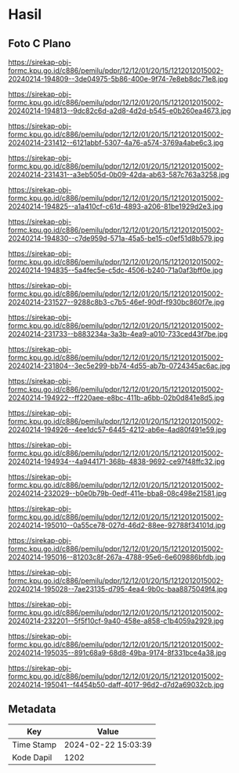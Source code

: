 # Hasil

## Foto C Plano

https://sirekap-obj-formc.kpu.go.id/c886/pemilu/pdpr/12/12/01/20/15/1212012015002-20240214-194809--3de04975-5b86-400e-9f74-7e8eb8dc71e8.jpg

https://sirekap-obj-formc.kpu.go.id/c886/pemilu/pdpr/12/12/01/20/15/1212012015002-20240214-194813--9dc82c6d-a2d8-4d2d-b545-e0b260ea4673.jpg

https://sirekap-obj-formc.kpu.go.id/c886/pemilu/pdpr/12/12/01/20/15/1212012015002-20240214-231412--6121abbf-5307-4a76-a574-3769a4abe6c3.jpg

https://sirekap-obj-formc.kpu.go.id/c886/pemilu/pdpr/12/12/01/20/15/1212012015002-20240214-231431--a3eb505d-0b09-42da-ab63-587c763a3258.jpg

https://sirekap-obj-formc.kpu.go.id/c886/pemilu/pdpr/12/12/01/20/15/1212012015002-20240214-194825--a1a410cf-c61d-4893-a206-81be1929d2e3.jpg

https://sirekap-obj-formc.kpu.go.id/c886/pemilu/pdpr/12/12/01/20/15/1212012015002-20240214-194830--c7de959d-571a-45a5-be15-c0ef51d8b579.jpg

https://sirekap-obj-formc.kpu.go.id/c886/pemilu/pdpr/12/12/01/20/15/1212012015002-20240214-194835--5a4fec5e-c5dc-4506-b240-71a0af3bff0e.jpg

https://sirekap-obj-formc.kpu.go.id/c886/pemilu/pdpr/12/12/01/20/15/1212012015002-20240214-231527--9288c8b3-c7b5-46ef-90df-f930bc860f7e.jpg

https://sirekap-obj-formc.kpu.go.id/c886/pemilu/pdpr/12/12/01/20/15/1212012015002-20240214-231733--b883234a-3a3b-4ea9-a010-733ced43f7be.jpg

https://sirekap-obj-formc.kpu.go.id/c886/pemilu/pdpr/12/12/01/20/15/1212012015002-20240214-231804--3ec5e299-bb74-4d55-ab7b-0724345ac6ac.jpg

https://sirekap-obj-formc.kpu.go.id/c886/pemilu/pdpr/12/12/01/20/15/1212012015002-20240214-194922--ff220aee-e8bc-411b-a6bb-02b0d841e8d5.jpg

https://sirekap-obj-formc.kpu.go.id/c886/pemilu/pdpr/12/12/01/20/15/1212012015002-20240214-194926--4ee1dc57-6445-4212-ab6e-4ad80f491e59.jpg

https://sirekap-obj-formc.kpu.go.id/c886/pemilu/pdpr/12/12/01/20/15/1212012015002-20240214-194934--4a944171-368b-4838-9692-ce97f48ffc32.jpg

https://sirekap-obj-formc.kpu.go.id/c886/pemilu/pdpr/12/12/01/20/15/1212012015002-20240214-232029--b0e0b79b-0edf-411e-bba8-08c498e21581.jpg

https://sirekap-obj-formc.kpu.go.id/c886/pemilu/pdpr/12/12/01/20/15/1212012015002-20240214-195010--0a55ce78-027d-46d2-88ee-92788f34101d.jpg

https://sirekap-obj-formc.kpu.go.id/c886/pemilu/pdpr/12/12/01/20/15/1212012015002-20240214-195016--81203c8f-267a-4788-95e6-6e609886bfdb.jpg

https://sirekap-obj-formc.kpu.go.id/c886/pemilu/pdpr/12/12/01/20/15/1212012015002-20240214-195028--7ae23135-d795-4ea4-9b0c-baa8875049f4.jpg

https://sirekap-obj-formc.kpu.go.id/c886/pemilu/pdpr/12/12/01/20/15/1212012015002-20240214-232201--5f5f10cf-9a40-458e-a858-c1b4059a2929.jpg

https://sirekap-obj-formc.kpu.go.id/c886/pemilu/pdpr/12/12/01/20/15/1212012015002-20240214-195035--891c68a9-68d8-49ba-9174-8f331bce4a38.jpg

https://sirekap-obj-formc.kpu.go.id/c886/pemilu/pdpr/12/12/01/20/15/1212012015002-20240214-195041--f4454b50-daff-4017-96d2-d7d2a69032cb.jpg


## Metadata

| Key        | Value               |
| ---------- | ------------------- |
| Time Stamp | 2024-02-22 15:03:39 |
| Kode Dapil | 1202                |




